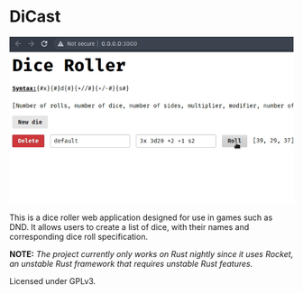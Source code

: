 # DiCast

![Demo of Dice Roller](demo.gif)

This is a dice roller web application designed for use in games such as DND. It allows users to create a list of dice, with their names and corresponding dice roll specification.

**NOTE:** *The project currently only works on Rust nightly since it uses Rocket, an unstable Rust framework that requires unstable Rust features.*

Licensed under GPLv3.
